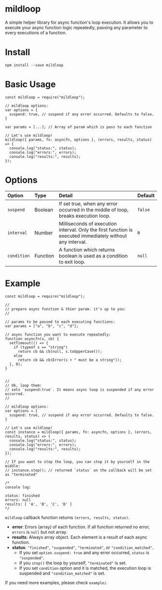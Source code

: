 # mildloop

A simple helper library for async function's loop execution. 
It allows you to execute your async function logic repeatedly, passing any parameter to every executions of a function.

# Install

```
npm install --save mildloop
```

# Basic Usage

```
const mildloop = require("mildloop");

// mildloop options:
var options = {
  suspend: true, // suspend if any error occurred. Defaults to false.
}

var params = [...]; // Array of param which is pass to each function

// Let's use mildloop!
mildloop({ params, fn: asyncfn, options }, (errors, results, status) => {
  console.log("status:", status);
  console.log("errors:", errors);
  console.log("results:", results);
});
```

# Options

| Option | Type | Detail | Default |
|:-----------|:------------|:------------|:------------|
| `suspend` | Boolean | If set true, when any error occurred in the middle of loop, breaks execution loop. | `false` |
| `interval` | Number | Milliseconds of execution interval. Only the first function is executed immediately without any interval. | `0` |
| `condition` | Function | A function which returns boolean is used as a condition to exit loop. | `null` |


# Example

```
const mildloop = require("mildloop");

//
// prepare async function & thier param. it's up to you:
//

// params to be passed to each executing functions:
var params = ["a", "b", "c", "d"];

// async function you want to execute repeatedly:
function asyncfn(s, cb) {
  setTimeout(() => {
    if (typeof s == "string")
      return cb && cb(null, s.toUpperCase());
    else
      return cb && cb(Error(s + " must be a string"));
  }, 0);
}


//
// Ok, loop them:
// sets `suspend:true`. It means async loop is suspended if any error occurred.
//

// mildloop options:
var options = {
  suspend: true, // suspend if any error occurred. Defaults to false.
}

// Let's use mildloop!
const instance = mildloop({ params, fn: asyncfn, options }, (errors, results, status) => {
  console.log("status:", status);
  console.log("errors:", errors);
  console.log("results:", results);
});

// If you want to stop the loop, you can stop it by yourself in the middle:
// instance.stop(); // returned `status` on the callback will be set as "terminated"

/*
console log:

status: finished
errors: null
results: [ 'A', 'B', 'C', 'D' ]
*/

```

`mildloop` callback function returns `(errors, results, status)`. 

- **error**: Errors (array) of each function. If all function returned no error, `errors` is `null` but not array.
- **results**: Always array object. Each element is a result of each async function.
- **status**: `"finished"`, `"suspended"`, `"terminated"`, or `"condition_matched"`.
    - If you set `option.suspend: true` and any error occurred, `status` is `"suspended"`.
    - If you `stop()` the loop by yourself, `"terminated"` is set.
    - If you set `condition` option and it is matched, the execution loop is suspended and `"condition_matched"` is set. 





If you need more examples, please check `example/`.

